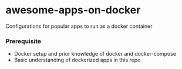 # awesome-apps-on-docker #

Configurations for popular apps to run as a docker container

### Prerequisite 
* Docker setup and prior knowledge of docker and docker-compose
* Basic understanding of dockerized apps in this repo
